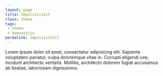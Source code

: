 ```yaml
---
layout: page
title: Impulsiviteit
class: thema
tags:
 - thema
 - bewustzijn
permalink: impulsiviteit
---
```

Lorem ipsum dolor sit amet, consectetur adipisicing elit. Sapiente voluptatem pariatur, culpa doloremque vitae in. Corrupti eligendi iure, incidunt architecto veritatis. Mollitia, architecto dolorem fugiat accusamus ab beatae, laboriosam dignissimos.
